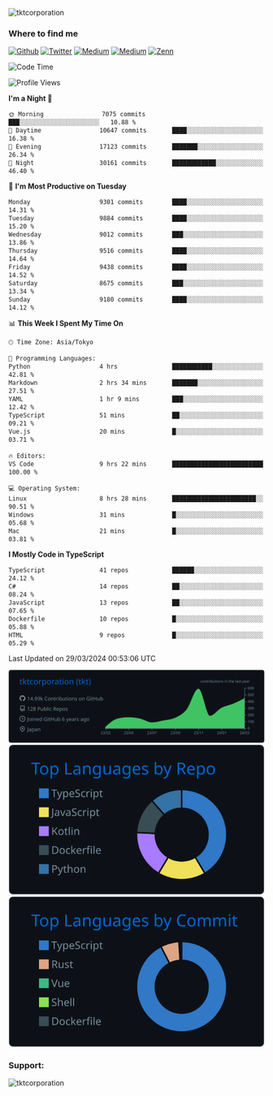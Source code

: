 <p align="left"> <img src="https://komarev.com/ghpvc/?username=tktcorporation&label=Profile%20views&color=0e75b6&style=flat" alt="tktcorporation" /> </p>

<h3>Where to find me</h3>
<p>
<a href="https://github.com/tktcorporation" target="_blank"><img alt="Github" src="https://img.shields.io/badge/GitHub-%2312100E.svg?&style=for-the-badge&logo=Github&logoColor=white" /></a>
<a href="https://twitter.com/tktcorporation" target="_blank"><img alt="Twitter" src="https://img.shields.io/badge/twitter-%231DA1F2.svg?&style=for-the-badge&logo=twitter&logoColor=white" /></a>
<a href="https://www.linkedin.com/in/tktcorporation" target="_blank"><img alt="Medium" src="https://img.shields.io/badge/linkdin-0a66c2.svg?&style=for-the-badge&logo=linkedin&logoColor=white" /></a>
<a href="https://qiita.com/tktcorporation" target="_blank"><img alt="Medium" src="https://img.shields.io/badge/qiita-55C500.svg?&style=for-the-badge&logo=qiita&logoColor=white" /></a>
<a href="https://zenn.dev/tktcorporation" target="_blank"><img alt="Zenn" src="https://img.shields.io/badge/Zenn-3EA8FF.svg?&style=for-the-badge&logo=Zenn&logoColor=white" /></a>
</p>
  
<!--START_SECTION:waka-->
![Code Time](http://img.shields.io/badge/Code%20Time-1%2C461%20hrs%209%20mins-blue)

![Profile Views](http://img.shields.io/badge/Profile%20Views-5-blue)

**I'm a Night 🦉** 

```text
🌞 Morning                7075 commits        ███░░░░░░░░░░░░░░░░░░░░░░   10.88 % 
🌆 Daytime                10647 commits       ████░░░░░░░░░░░░░░░░░░░░░   16.38 % 
🌃 Evening                17123 commits       ███████░░░░░░░░░░░░░░░░░░   26.34 % 
🌙 Night                  30161 commits       ████████████░░░░░░░░░░░░░   46.40 % 
```
📅 **I'm Most Productive on Tuesday** 

```text
Monday                   9301 commits        ████░░░░░░░░░░░░░░░░░░░░░   14.31 % 
Tuesday                  9884 commits        ████░░░░░░░░░░░░░░░░░░░░░   15.20 % 
Wednesday                9012 commits        ███░░░░░░░░░░░░░░░░░░░░░░   13.86 % 
Thursday                 9516 commits        ████░░░░░░░░░░░░░░░░░░░░░   14.64 % 
Friday                   9438 commits        ████░░░░░░░░░░░░░░░░░░░░░   14.52 % 
Saturday                 8675 commits        ███░░░░░░░░░░░░░░░░░░░░░░   13.34 % 
Sunday                   9180 commits        ████░░░░░░░░░░░░░░░░░░░░░   14.12 % 
```


📊 **This Week I Spent My Time On** 

```text
🕑︎ Time Zone: Asia/Tokyo

💬 Programming Languages: 
Python                   4 hrs               ███████████░░░░░░░░░░░░░░   42.81 % 
Markdown                 2 hrs 34 mins       ███████░░░░░░░░░░░░░░░░░░   27.51 % 
YAML                     1 hr 9 mins         ███░░░░░░░░░░░░░░░░░░░░░░   12.42 % 
TypeScript               51 mins             ██░░░░░░░░░░░░░░░░░░░░░░░   09.21 % 
Vue.js                   20 mins             █░░░░░░░░░░░░░░░░░░░░░░░░   03.71 % 

🔥 Editors: 
VS Code                  9 hrs 22 mins       █████████████████████████   100.00 % 

💻 Operating System: 
Linux                    8 hrs 28 mins       ███████████████████████░░   90.51 % 
Windows                  31 mins             █░░░░░░░░░░░░░░░░░░░░░░░░   05.68 % 
Mac                      21 mins             █░░░░░░░░░░░░░░░░░░░░░░░░   03.81 % 
```

**I Mostly Code in TypeScript** 

```text
TypeScript               41 repos            ██████░░░░░░░░░░░░░░░░░░░   24.12 % 
C#                       14 repos            ██░░░░░░░░░░░░░░░░░░░░░░░   08.24 % 
JavaScript               13 repos            ██░░░░░░░░░░░░░░░░░░░░░░░   07.65 % 
Dockerfile               10 repos            █░░░░░░░░░░░░░░░░░░░░░░░░   05.88 % 
HTML                     9 repos             █░░░░░░░░░░░░░░░░░░░░░░░░   05.29 % 
```




 Last Updated on 29/03/2024 00:53:06 UTC
<!--END_SECTION:waka-->

[![](https://raw.githubusercontent.com/tktcorporation/tktcorporation/master/profile-summary-card-output/github_dark/0-profile-details.svg)](https://github.com/vn7n24fzkq/github-profile-summary-cards)
[![](https://raw.githubusercontent.com/tktcorporation/tktcorporation/master/profile-summary-card-output/github_dark/1-repos-per-language.svg)](https://github.com/vn7n24fzkq/github-profile-summary-cards) [![](https://raw.githubusercontent.com/tktcorporation/tktcorporation/master/profile-summary-card-output/github_dark/2-most-commit-language.svg)](https://github.com/vn7n24fzkq/github-profile-summary-cards)

<h3 align="left">Support:</h3>
<p><a href="https://www.buymeacoffee.com/tktcorporation"> <img align="left" src="https://cdn.buymeacoffee.com/buttons/v2/default-yellow.png" height="50" width="210" alt="tktcorporation" /></a></p><br><br>
